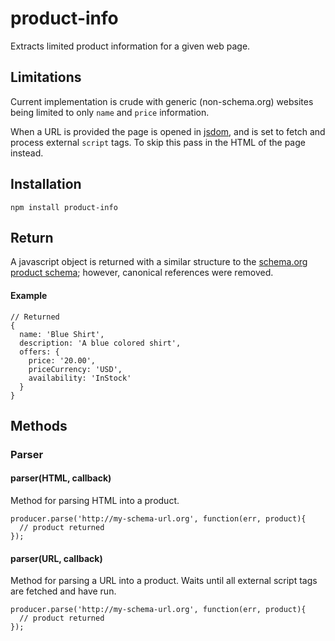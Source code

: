 # product-info

Extracts limited product information for a given web page.

## Limitations

Current implementation is crude with generic (non-schema.org) websites
being limited to only `name` and `price` information.

When a URL is provided the page is opened in [jsdom](https://github.com/tmpvar/jsdom),
and is set to fetch and process external `script` tags. To skip this pass in the
HTML of the page instead.

## Installation

`npm install product-info`

## Return

A javascript object is returned with a similar structure to the
[schema.org product schema](http://schema.org/Product); however, canonical
references were removed.

#### Example

```
// Returned
{
  name: 'Blue Shirt',
  description: 'A blue colored shirt',
  offers: {
    price: '20.00',
    priceCurrency: 'USD',
    availability: 'InStock'
  }
}
```

## Methods

### Parser
#### parser(HTML, callback)
Method for parsing HTML into a product.

```
producer.parse('http://my-schema-url.org', function(err, product){
  // product returned
});
```

#### parser(URL, callback)
Method for parsing a URL into a product. Waits until all external
script tags are fetched and have run.

```
producer.parse('http://my-schema-url.org', function(err, product){
  // product returned
});
```
